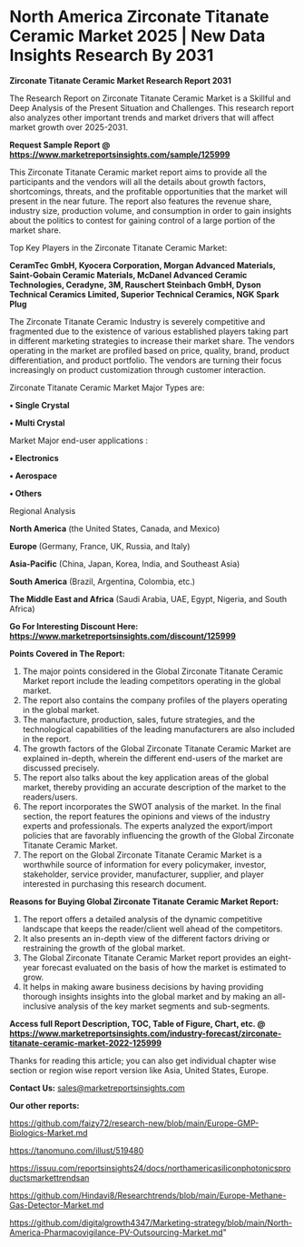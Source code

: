 # North America Zirconate Titanate Ceramic Market 2025 | New Data Insights Research By 2031

<strong>Zirconate Titanate Ceramic Market Research Report 2031</strong>

The Research Report on Zirconate Titanate Ceramic Market is a Skillful and Deep Analysis of the Present Situation and Challenges. This research report also analyzes other important trends and market drivers that will affect market growth over 2025-2031.

<strong>Request Sample Report @ <a href=https://www.marketreportsinsights.com/sample/125999>https://www.marketreportsinsights.com/sample/125999</a></strong>

This Zirconate Titanate Ceramic market report aims to provide all the participants and the vendors will all the details about growth factors, shortcomings, threats, and the profitable opportunities that the market will present in the near future. The report also features the revenue share, industry size, production volume, and consumption in order to gain insights about the politics to contest for gaining control of a large portion of the market share.

Top Key Players in the Zirconate Titanate Ceramic Market:

<strong>CeramTec GmbH, Kyocera Corporation, Morgan Advanced Materials, Saint-Gobain Ceramic Materials, McDanel Advanced Ceramic Technologies, Ceradyne, 3M, Rauschert Steinbach GmbH, Dyson Technical Ceramics Limited, Superior Technical Ceramics, NGK Spark Plug</strong>

The Zirconate Titanate Ceramic Industry is severely competitive and fragmented due to the existence of various established players taking part in different marketing strategies to increase their market share. The vendors operating in the market are profiled based on price, quality, brand, product differentiation, and product portfolio. The vendors are turning their focus increasingly on product customization through customer interaction.

Zirconate Titanate Ceramic Market Major Types are:

<strong>• Single Crystal

• Multi Crystal</strong>

Market Major end-user applications :

<strong>• Electronics

• Aerospace

• Others</strong>

Regional Analysis

</u><strong><b>North America</b></strong> (the United States, Canada, and Mexico)

<strong><b>Europe </b></strong>(Germany, France, UK, Russia, and Italy)

<strong><b>Asia-Pacific</b></strong> (China, Japan, Korea, India, and Southeast Asia)

<strong><b>South America</b></strong> (Brazil, Argentina, Colombia, etc.)

<strong><b>The Middle East and Africa</b></strong> (Saudi Arabia, UAE, Egypt, Nigeria, and South Africa)

<strong>Go For Interesting Discount Here: <a href=https://www.marketreportsinsights.com/discount/125999>https://www.marketreportsinsights.com/discount/125999</a></strong>

<strong>Points Covered in The Report:</strong>
<ol>
  <li>The major points considered in the Global Zirconate Titanate Ceramic Market report include the leading competitors operating in the global market.</li>
  <li>The report also contains the company profiles of the players operating in the global market.</li>
  <li>The manufacture, production, sales, future strategies, and the technological capabilities of the leading manufacturers are also included in the report.</li>
  <li>The growth factors of the Global Zirconate Titanate Ceramic Market are explained in-depth, wherein the different end-users of the market are discussed precisely.</li>
  <li>The report also talks about the key application areas of the global market, thereby providing an accurate description of the market to the readers/users.</li>
  <li>The report incorporates the SWOT analysis of the market. In the final section, the report features the opinions and views of the industry experts and professionals. The experts analyzed the export/import policies that are favorably influencing the growth of the Global Zirconate Titanate Ceramic Market.</li>
  <li>The report on the Global Zirconate Titanate Ceramic Market is a worthwhile source of information for every policymaker, investor, stakeholder, service provider, manufacturer, supplier, and player interested in purchasing this research document.</li>
</ol>
<strong>Reasons for Buying Global Zirconate Titanate Ceramic Market Report:</strong>

<ol>
  <li>The report offers a detailed analysis of the dynamic competitive landscape that keeps the reader/client well ahead of the competitors.</li>
  <li>It also presents an in-depth view of the different factors driving or restraining the growth of the global market.</li>
  <li>The Global Zirconate Titanate Ceramic Market report provides an eight-year forecast evaluated on the basis of how the market is estimated to grow.</li>
  <li>It helps in making aware business decisions by having providing thorough insights insights into the global market and by making an all-inclusive analysis of the key market segments and sub-segments.</li>
</ol>
<strong>Access full Report Description, TOC, Table of Figure, Chart, etc. @ <a href=https://www.marketreportsinsights.com/industry-forecast/zirconate-titanate-ceramic-market-2022-125999>https://www.marketreportsinsights.com/industry-forecast/zirconate-titanate-ceramic-market-2022-125999</a></strong>


Thanks for reading this article; you can also get individual chapter wise section or region wise report version like Asia, United States, Europe.

<strong>Contact Us:</strong>
sales@marketreportsinsights.com

<strong>Our other reports:</strong>

<a href=https://github.com/faizy72/research-new/blob/main/Europe-GMP-Biologics-Market.md>https://github.com/faizy72/research-new/blob/main/Europe-GMP-Biologics-Market.md</a>

<a href=https://tanomuno.com/illust/519480>https://tanomuno.com/illust/519480</a>

<a href=https://issuu.com/reportsinsights24/docs/northamericasiliconphotonicsproductsmarkettrendsan>https://issuu.com/reportsinsights24/docs/northamericasiliconphotonicsproductsmarkettrendsan</a>

<a href=https://github.com/Hindavi8/Researchtrends/blob/main/Europe-Methane-Gas-Detector-Market.md>https://github.com/Hindavi8/Researchtrends/blob/main/Europe-Methane-Gas-Detector-Market.md</a>

<a href=https://github.com/digitalgrowth4347/Marketing-strategy/blob/main/North-America-Pharmacovigilance-PV-Outsourcing-Market.md>https://github.com/digitalgrowth4347/Marketing-strategy/blob/main/North-America-Pharmacovigilance-PV-Outsourcing-Market.md</a>"
